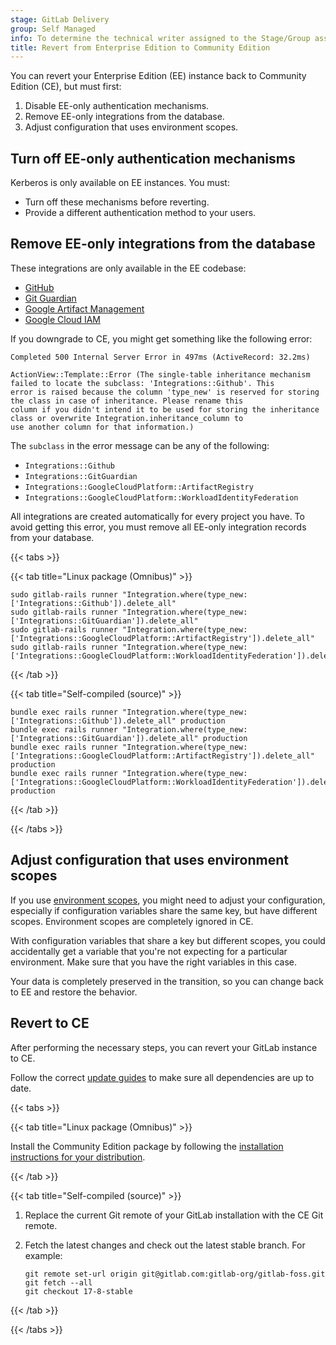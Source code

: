 ```yaml
---
stage: GitLab Delivery
group: Self Managed
info: To determine the technical writer assigned to the Stage/Group associated with this page, see https://handbook.gitlab.com/handbook/product/ux/technical-writing/#assignments
title: Revert from Enterprise Edition to Community Edition
---
```


You can revert your Enterprise Edition (EE) instance back to Community Edition (CE), but must first:

1. Disable EE-only authentication mechanisms.
1. Remove EE-only integrations from the database.
1. Adjust configuration that uses environment scopes.

## Turn off EE-only authentication mechanisms

Kerberos is only available on EE instances. You must:

- Turn off these mechanisms before reverting.
- Provide a different authentication method to your users.

## Remove EE-only integrations from the database

These integrations are only available in the EE codebase:

- [GitHub](../../user/project/integrations/github.md)
- [Git Guardian](../../user/project/integrations/git_guardian.md)
- [Google Artifact Management](../../user/project/integrations/google_artifact_management.md)
- [Google Cloud IAM](../../integration/google_cloud_iam.md)

If you downgrade to CE, you might get something like the following error:

```plaintext
Completed 500 Internal Server Error in 497ms (ActiveRecord: 32.2ms)

ActionView::Template::Error (The single-table inheritance mechanism failed to locate the subclass: 'Integrations::Github'. This
error is raised because the column 'type_new' is reserved for storing the class in case of inheritance. Please rename this
column if you didn't intend it to be used for storing the inheritance class or overwrite Integration.inheritance_column to
use another column for that information.)
```

The `subclass` in the error message can be any of the following:

- `Integrations::Github`
- `Integrations::GitGuardian`
- `Integrations::GoogleCloudPlatform::ArtifactRegistry`
- `Integrations::GoogleCloudPlatform::WorkloadIdentityFederation`

All integrations are created automatically for every project you have.
To avoid getting this error, you must remove all EE-only integration records from your database.

{{< tabs >}}

{{< tab title="Linux package (Omnibus)" >}}

```shell
sudo gitlab-rails runner "Integration.where(type_new: ['Integrations::Github']).delete_all"
sudo gitlab-rails runner "Integration.where(type_new: ['Integrations::GitGuardian']).delete_all"
sudo gitlab-rails runner "Integration.where(type_new: ['Integrations::GoogleCloudPlatform::ArtifactRegistry']).delete_all"
sudo gitlab-rails runner "Integration.where(type_new: ['Integrations::GoogleCloudPlatform::WorkloadIdentityFederation']).delete_all"
```

{{< /tab >}}

{{< tab title="Self-compiled (source)" >}}

```shell
bundle exec rails runner "Integration.where(type_new: ['Integrations::Github']).delete_all" production
bundle exec rails runner "Integration.where(type_new: ['Integrations::GitGuardian']).delete_all" production
bundle exec rails runner "Integration.where(type_new: ['Integrations::GoogleCloudPlatform::ArtifactRegistry']).delete_all" production
bundle exec rails runner "Integration.where(type_new: ['Integrations::GoogleCloudPlatform::WorkloadIdentityFederation']).delete_all" production
```

{{< /tab >}}

{{< /tabs >}}

## Adjust configuration that uses environment scopes

If you use [environment scopes](../../user/group/clusters/_index.md#environment-scopes), you might need to adjust your
configuration, especially if configuration variables share the same key, but have different scopes.
Environment scopes are completely ignored in CE.

With configuration variables that share a key but different scopes, you could accidentally get a variable that you're
not expecting for a particular environment. Make sure that you have the right variables in this case.

Your data is completely preserved in the transition, so you can change back to EE and restore the behavior.

## Revert to CE

After performing the necessary steps, you can revert your GitLab instance to CE.

Follow the correct [update guides](../_index.md) to make sure all dependencies are up to date.

{{< tabs >}}

{{< tab title="Linux package (Omnibus)" >}}

Install the Community Edition package by following the [installation instructions for your distribution](../../install/package/_index.md#supported-platforms).

{{< /tab >}}

{{< tab title="Self-compiled (source)" >}}

1. Replace the current Git remote of your GitLab installation with the CE Git remote.
1. Fetch the latest changes and check out the latest stable branch. For example:

   ```shell
   git remote set-url origin git@gitlab.com:gitlab-org/gitlab-foss.git
   git fetch --all
   git checkout 17-8-stable
   ```

{{< /tab >}}

{{< /tabs >}}
